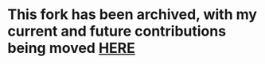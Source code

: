 # This fork has been archived, with my current and future contributions being moved [HERE](https://github.com/TASEmulators/freej2me-plus) 
